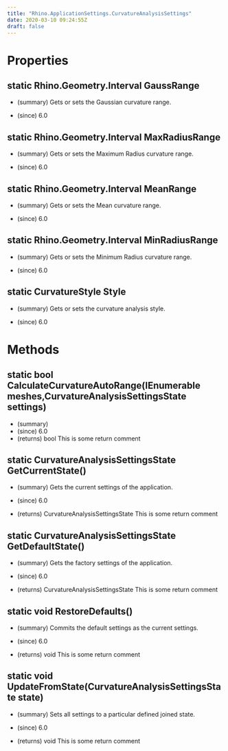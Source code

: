 ```yaml
---
title: "Rhino.ApplicationSettings.CurvatureAnalysisSettings"
date: 2020-03-10 09:24:55Z
draft: false
---
```


# Properties
## static Rhino.Geometry.Interval GaussRange
- (summary) 
     Gets or sets the Gaussian curvature range.
     
- (since) 6.0
## static Rhino.Geometry.Interval MaxRadiusRange
- (summary) 
     Gets or sets the Maximum Radius curvature range.
     
- (since) 6.0
## static Rhino.Geometry.Interval MeanRange
- (summary) 
     Gets or sets the Mean curvature range.
     
- (since) 6.0
## static Rhino.Geometry.Interval MinRadiusRange
- (summary) 
     Gets or sets the Minimum Radius curvature range.
     
- (since) 6.0
## static CurvatureStyle Style
- (summary) 
     Gets or sets the curvature analysis style.
     
- (since) 6.0
# Methods
## static bool CalculateCurvatureAutoRange(IEnumerable<Mesh> meshes,CurvatureAnalysisSettingsState settings)
- (summary) 
- (since) 6.0
- (returns) bool This is some return comment
## static CurvatureAnalysisSettingsState GetCurrentState()
- (summary) 
     Gets the current settings of the application.
     
- (since) 6.0
- (returns) CurvatureAnalysisSettingsState This is some return comment
## static CurvatureAnalysisSettingsState GetDefaultState()
- (summary) 
     Gets the factory settings of the application.
     
- (since) 6.0
- (returns) CurvatureAnalysisSettingsState This is some return comment
## static void RestoreDefaults()
- (summary) 
     Commits the default settings as the current settings.
     
- (since) 6.0
- (returns) void This is some return comment
## static void UpdateFromState(CurvatureAnalysisSettingsState state)
- (summary) 
     Sets all settings to a particular defined joined state.
     
- (since) 6.0
- (returns) void This is some return comment
